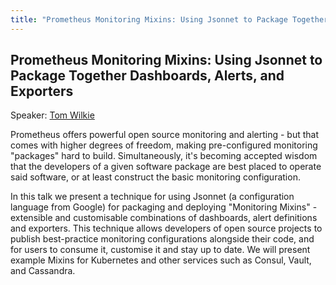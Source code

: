 ```yaml
---
title: "Prometheus Monitoring Mixins: Using Jsonnet to Package Together Dashboards, Alerts, and Exporters"
---
```


## Prometheus Monitoring Mixins: Using Jsonnet to Package Together Dashboards, Alerts, and Exporters

Speaker: [Tom Wilkie](/2018-munich/speakers/tom-wilkie/)

Prometheus offers powerful open source monitoring and alerting - but that comes with higher degrees of freedom, making pre-configured monitoring "packages" hard to build. Simultaneously, it's becoming accepted wisdom that the developers of a given software package are best placed to operate said software, or at least construct the basic monitoring configuration.

In this talk we present a technique for using Jsonnet (a configuration language from Google) for packaging and deploying "Monitoring Mixins" - extensible and customisable combinations of dashboards, alert definitions and exporters. This technique allows developers of open source projects to publish best-practice monitoring configurations alongside their code, and for users to consume it, customise it and stay up to date. We will present example Mixins for Kubernetes and other services such as Consul, Vault, and Cassandra.
